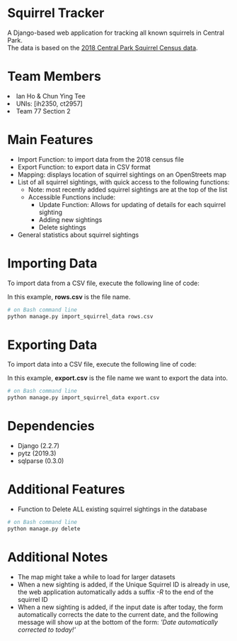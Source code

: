 # Squirrel Tracker
A Django-based web application for tracking all known squirrels in Central Park.<br>
The data is based on the <a href="https://data.cityofnewyork.us/Environment/2018-Central-Park-Squirrel-Census-Squirrel-Data/vfnx-vebw">2018 Central Park Squirrel Census data</a>. 

# Team Members
<li>Ian Ho & Chun Ying Tee 
<li>UNIs: [ih2350, ct2957]
<li>Team 77 Section 2

# Main Features
- Import Function: to import data from the 2018 census file
- Export Function: to export data in CSV format
- Mapping: displays location of squirrel sightings on an OpenStreets map 
- List of all squirrel sightings, with quick access to the following functions:
	- Note: most recently added squirrel sightings are at the top of the list
	- Accessible Functions include:
		- Update Function: Allows for updating of details for each squirrel sighting
		- Adding new sightings
		- Delete sightings
- General statistics about squirrel sightings <br> 

# Importing Data
To import data from a CSV file, execute the following line of code:

In this example, <b>rows.csv</b> is the file name.

```sh
# on Bash command line
python manage.py import_squirrel_data rows.csv
```

# Exporting Data
To import data into a CSV file, execute the following line of code:

In this example, <b>export.csv</b> is the file name we want to export the data into.

```sh
# on Bash command line
python manage.py import_squirrel_data export.csv
```
# Dependencies
- Django   (2.2.7)
- pytz     (2019.3)
- sqlparse (0.3.0)

# Additional Features
- Function to Delete ALL existing squirrel sightings in the database
```sh
# on Bash command line
python manage.py delete
```

# Additional Notes
- The map might take a while to load for larger datasets
- When a new sighting is added, if the Unique Squirrel ID is already in use, the web application automatically adds a suffix <i>-R</i> to the end of the squirrel ID
- When a new sighting is added, if the input date is after today, the form automatically corrects the date to the current date, and the following message will show up at the bottom of the form: <i>'Date automatically corrected to today!'</i> 
